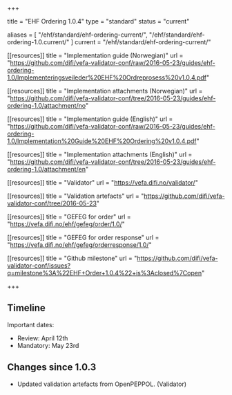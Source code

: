 +++

title = "EHF Ordering 1.0.4"
type = "standard"
status = "current"

aliases = [ "/ehf/standard/ehf-ordering-current/", "/ehf/standard/ehf-ordering-1.0.current/" ]
current = "/ehf/standard/ehf-ordering-current/"

[[resources]]
title = "Implementation guide (Norwegian)"
url = "https://github.com/difi/vefa-validator-conf/raw/2016-05-23/guides/ehf-ordering-1.0/Implementeringsveileder%20EHF%20Ordreprosess%20v1.0.4.pdf"

[[resources]]
title = "Implementation attachments (Norwegian)"
url = "https://github.com/difi/vefa-validator-conf/tree/2016-05-23/guides/ehf-ordering-1.0/attachment/no"

[[resources]]
title = "Implementation guide (English)"
url = "https://github.com/difi/vefa-validator-conf/raw/2016-05-23/guides/ehf-ordering-1.0/Implementation%20Guide%20EHF%20Ordering%20v1.0.4.pdf"

[[resources]]
title = "Implementation attachments (English)"
url = "https://github.com/difi/vefa-validator-conf/tree/2016-05-23/guides/ehf-ordering-1.0/attachment/en"

[[resources]]
title = "Validator"
url = "https://vefa.difi.no/validator/"

[[resources]]
title = "Validation artefacts"
url = "https://github.com/difi/vefa-validator-conf/tree/2016-05-23"

[[resources]]
title = "GEFEG for order"
url = "https://vefa.difi.no/ehf/gefeg/order/1.0/"

[[resources]]
title = "GEFEG for order response"
url = "https://vefa.difi.no/ehf/gefeg/orderresponse/1.0/"

[[resources]]
title = "Github milestone"
url = "https://github.com/difi/vefa-validator-conf/issues?q=milestone%3A%22EHF+Order+1.0.4%22+is%3Aclosed%7Copen"

+++

## Timeline

Important dates:

* Review: April 12th
* Mandatory: May 23rd


## Changes since 1.0.3

* Updated validation artefacts from OpenPEPPOL. (Validator)
